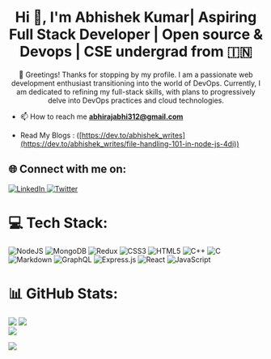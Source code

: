 <h1 align="center">Hi 👋, I'm Abhishek Kumar| Aspiring Full Stack Developer | Open source & Devops | CSE undergrad from 🇮🇳</h1>
<p align="center"> 👋 Greetings! Thanks for stopping by my profile. I am a passionate web development enthusiast transitioning into the world of DevOps. Currently, I am dedicated to refining my full-stack skills, with plans to progressively delve into DevOps practices and cloud technologies.</p> 


- 📫 How to reach me **abhirajabhi312@gmail.com**

- Read My Blogs : ([https://dev.to/abhishek_writes](https://dev.to/abhishek_writes/file-handling-101-in-node-js-4di))

## 🌐 Connect with me on:
<a href="https://linkedin.com/in/abhishek-ko" target="_blank">
  <img src="https://img.shields.io/badge/LinkedIn-%230077B5.svg?logo=linkedin&logoColor=white" alt="LinkedIn">
</a>

<a href="https://twitter.com/abhirajabhi312" target="_blank">
  <img src="https://img.shields.io/badge/Twitter-%230077B5.svg?logo=twitter&logoColor=white" alt="Twitter">
</a>



# 💻 Tech Stack:
![NodeJS](https://img.shields.io/badge/node.js-6DA55F?style=for-the-badge&logo=node.js&logoColor=white) ![MongoDB](https://img.shields.io/badge/MongoDB-%234ea94b.svg?style=for-the-badge&logo=mongodb&logoColor=white) ![Redux](https://img.shields.io/badge/redux-%23593d88.svg?style=for-the-badge&logo=redux&logoColor=white) ![CSS3](https://img.shields.io/badge/css3-%231572B6.svg?style=for-the-badge&logo=css3&logoColor=white) ![HTML5](https://img.shields.io/badge/html5-%23E34F26.svg?style=for-the-badge&logo=html5&logoColor=white) ![C++](https://img.shields.io/badge/c++-%2300599C.svg?style=for-the-badge&logo=c%2B%2B&logoColor=white) ![C](https://img.shields.io/badge/c-%2300599C.svg?style=for-the-badge&logo=c&logoColor=white) ![Markdown](https://img.shields.io/badge/markdown-%23000000.svg?style=for-the-badge&logo=markdown&logoColor=white) ![GraphQL](https://img.shields.io/badge/-GraphQL-E10098?style=for-the-badge&logo=graphql&logoColor=white) ![Express.js](https://img.shields.io/badge/express.js-%23404d59.svg?style=for-the-badge&logo=express&logoColor=%2361DAFB) ![React](https://img.shields.io/badge/react-%2320232a.svg?style=for-the-badge&logo=react&logoColor=%2361DAFB) ![JavaScript](https://img.shields.io/badge/javascript-%23323330.svg?style=for-the-badge&logo=javascript&logoColor=%23F7DF1E)

# 📊 GitHub Stats:
![](https://github-readme-stats.vercel.app/api/top-langs/?username=abhiraj-ku&theme=onedark&hide_border=false&include_all_commits=false&count_private=false&layout=compact)
![](https://github-readme-stats.vercel.app/api?username=abhiraj-ku&theme=onedark&hide_border=false&include_all_commits=false&count_private=false)<br/>
![](https://github-readme-streak-stats.herokuapp.com/?user=abhiraj-ku&theme=onedark&hide_border=false)<br/>

[![](https://visitcount.itsvg.in/api?id=abhiraj-ku&icon=0&color=0)](https://visitcount.itsvg.in)











